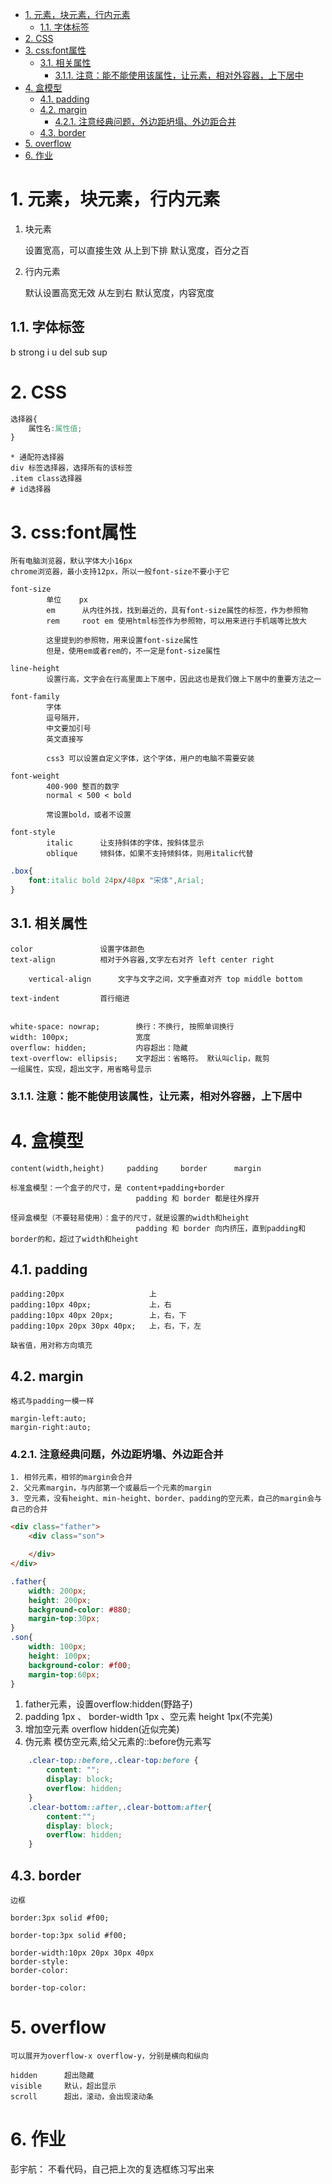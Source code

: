 <!-- TOC -->

- [1. 元素，块元素，行内元素](#1-元素块元素行内元素)
    - [1.1. 字体标签](#11-字体标签)
- [2. CSS](#2-css)
- [3. css:font属性](#3-cssfont属性)
    - [3.1. 相关属性](#31-相关属性)
        - [3.1.1. 注意：能不能使用该属性，让元素，相对外容器，上下居中](#311-注意能不能使用该属性让元素相对外容器上下居中)
- [4. 盒模型](#4-盒模型)
    - [4.1. padding](#41-padding)
    - [4.2. margin](#42-margin)
        - [4.2.1. 注意经典问题，外边距坍塌、外边距合并](#421-注意经典问题外边距坍塌外边距合并)
    - [4.3. border](#43-border)
- [5. overflow](#5-overflow)
- [6. 作业](#6-作业)

<!-- /TOC -->
# 1. 元素，块元素，行内元素

1. 块元素

    设置宽高，可以直接生效
    从上到下排
    默认宽度，百分之百

2. 行内元素

    默认设置高宽无效
    从左到右
    默认宽度，内容宽度

## 1.1. 字体标签

b strong
i
u
del
sub
sup

# 2. CSS

```css
选择器{
    属性名:属性值;
}
```

    * 通配符选择器
    div 标签选择器，选择所有的该标签
    .item class选择器
    # id选择器

# 3. css:font属性

    所有电脑浏览器，默认字体大小16px
    chrome浏览器，最小支持12px，所以一般font-size不要小于它

    font-size
            单位    px
            em      从内往外找，找到最近的，具有font-size属性的标签，作为参照物
            rem     root em 使用html标签作为参照物，可以用来进行手机端等比放大

            这里提到的参照物，用来设置font-size属性
            但是，使用em或者rem的，不一定是font-size属性

    line-height
            设置行高，文字会在行高里面上下居中，因此这也是我们做上下居中的重要方法之一

    font-family
            字体
            逗号隔开，
            中文要加引号
            英文直接写

            css3 可以设置自定义字体，这个字体，用户的电脑不需要安装
        
    font-weight
            400-900 整百的数字
            normal < 500 < bold

            常设置bold，或者不设置

    font-style
            italic      让支持斜体的字体，按斜体显示
            oblique     倾斜体，如果不支持倾斜体，则用italic代替

    

```css
.box{
    font:italic bold 24px/48px "宋体",Arial;
}
```

## 3.1. 相关属性
    color               设置字体颜色
    text-align          相对于外容器,文字左右对齐 left center right

        vertical-align      文字与文字之间，文字垂直对齐 top middle bottom

    text-indent         首行缩进


    white-space: nowrap;        换行：不换行, 按照单词换行
    width: 100px;               宽度
    overflow: hidden;           内容超出：隐藏
    text-overflow: ellipsis;    文字超出：省略符。 默认叫clip，裁剪
    一组属性，实现，超出文字，用省略号显示
    
### 3.1.1. 注意：能不能使用该属性，让元素，相对外容器，上下居中

# 4. 盒模型

    content(width,height)     padding     border      margin

    标准盒模型：一个盒子的尺寸，是 content+padding+border
                                padding 和 border 都是往外撑开

    怪异盒模型（不要轻易使用）：盒子的尺寸，就是设置的width和height
                                padding 和 border 向内挤压，直到padding和border的和，超过了width和height


## 4.1. padding

    padding:20px                   上
    padding:10px 40px;             上，右
    padding:10px 40px 20px;        上，右，下
    padding:10px 20px 30px 40px;   上，右，下，左

    缺省值，用对称方向填充

## 4.2. margin

    格式与padding一模一样

    margin-left:auto;
    margin-right:auto;

### 4.2.1. 注意经典问题，外边距坍塌、外边距合并

    1. 相邻元素，相邻的margin会合并
    2. 父元素margin，与内部第一个或最后一个元素的margin
    3. 空元素，没有height、min-height、border、padding的空元素，自己的margin会与自己的合并

```html
<div class="father">
    <div class="son">

    </div>
</div>
```

```css
.father{
    width: 200px;
    height: 200px;
    background-color: #880;
    margin-top:30px;
}
.son{
    width: 100px;
    height: 100px;
    background-color: #f00;
    margin-top:60px;
}   
```

1. father元素，设置overflow:hidden(野路子)
2. padding 1px 、 border-width 1px 、空元素 height 1px(不完美)
3. 增加空元素 overflow hidden(近似完美)
4. 伪元素 模仿空元素,给父元素的::before伪元素写

```css
    .clear-top::before,.clear-top:before {
        content: "";
        display: block;
        overflow: hidden;
    }
    .clear-bottom::after,.clear-bottom:after{
        content:"";
        display: block;
        overflow: hidden;
    }
```

## 4.3. border
    边框

    border:3px solid #f00;

    border-top:3px solid #f00;

    border-width:10px 20px 30px 40px
    border-style:
    border-color:

    border-top-color:
    
# 5. overflow

    可以展开为overflow-x overflow-y，分别是横向和纵向 

    hidden      超出隐藏
    visible     默认，超出显示
    scroll      超出，滚动，会出现滚动条

    
# 6. 作业

彭宇航：
    不看代码，自己把上次的复选框练习写出来